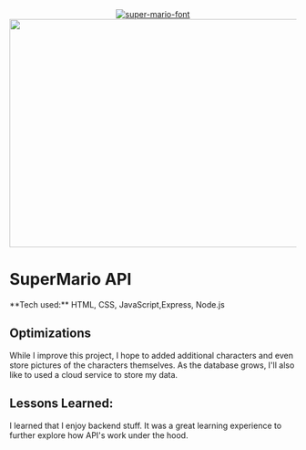 
<div align="center">
<a href="https://fontmeme.com/super-mario-font/"><img src="https://fontmeme.com/permalink/230502/1743091a5c6c46bf315c06566513fc60.png" alt="super-mario-font" border="0"></a>
</div>
<div align="center">
<img src="https://user-images.githubusercontent.com/102558203/235566861-ad3aeb8a-07c2-4b6b-83db-0803897e9d88.jpeg" width="600" height="400"/>
</div>

<h1>SuperMario API</h1>
**Tech used:** HTML, CSS, JavaScript,Express, Node.js




## Optimizations

While I improve this project, I hope to added additional characters and even store pictures of the characters themselves. As the database grows, I'll also like to used a cloud service to store my data.

## Lessons Learned:
I learned that I enjoy backend stuff. It was a great learning experience to further explore how API's work under the hood.

